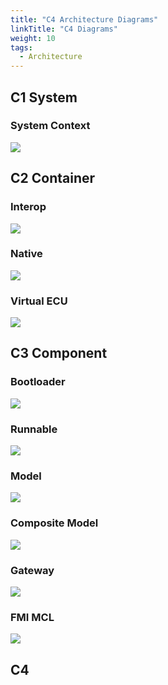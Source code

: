 ```yaml
---
title: "C4 Architecture Diagrams"
linkTitle: "C4 Diagrams"
weight: 10
tags:
  - Architecture
---
```



## C1 System

### System Context
![](images/SystemContext.png)


## C2 Container

### Interop
![](images/Container-Interop.png)

### Native
![](images/Container-Native.png)

### Virtual ECU
![](images/Container-VirtualEcu.png)


## C3 Component

### Bootloader
![](images/Component-Bootloader.png)

### Runnable
![](images/Component-Runnable.png)

### Model
![](images/Component-Model.png)

### Composite Model
![](images/Component-Composite-Model.png)

### Gateway
![](images/Component-FMI-Gateway.png)

### FMI MCL
![](images/Component-FMI-MCL.png)


## C4
